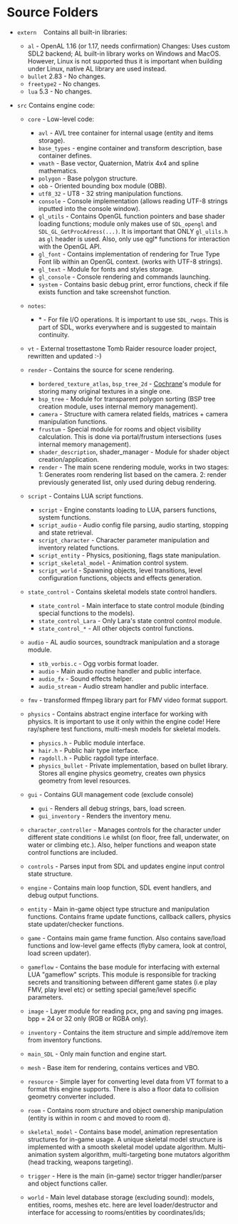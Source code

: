 # Source Folders

- `extern`
    Contains all built-in libraries:
    - `al` - OpenAL 1.16 (or 1.17, needs confirmation) Changes: Uses custom SDL2 backend; AL built-in library works on Windows and MacOS. However, Linux is not supported thus it is important when building under Linux, native AL library are used instead.
    - `bullet` 2.83 - No changes.
    - `freetype2` - No changes.
	- `lua` 5.3 - No changes.
 
- `src`
    Contains engine code:
    - `core` - Low-level code:
         - `avl` - AVL tree container for internal usage (entity and items storage).
         - `base_types` - engine container and transform description, base container defines.
         - `vmath` - Base vector, Quaternion, Matrix 4x4 and spline mathematics.
         - `polygon` - Base polygon structure.
         - `obb` - Oriented bounding box module (OBB).
         - `utf8_32` - UT8 - 32 string manipulation functions.
         - `console` - Console implementation (allows reading UTF-8 strings inputted into the console window).
         - `gl_utils` - Contains OpenGL function pointers and base shader loading functions; module only makes use of `SDL_opengl` and `SDL_GL_GetProcAdress(...)`. It is important that ONLY `gl_ulils.h` as `gl` header is used. Also, only use qgl\* functions for interaction with the OpenGL API.
         - `gl_font` - Contains implementation of rendering for True Type Font lib within an OpenGL context. (works with UTF-8 strings).
         - `gl_text` - Module for fonts and styles storage.
         - `gl_console` - Console rendering and commands launching.
         - `system` - Contains basic debug print, error functions, check if file exists function and take screenshot function.
    - `notes`:
         - \* - For file I/O operations. It is important to use `SDL_rwops`. This is part of SDL, works everywhere and is suggested to maintain continuity.

    - `vt` - External trosettastone Tomb Raider resource loader project, rewritten and updated :-)

    - `render` - Contains the source for scene rendering.
         - `bordered_texture_atlas`, `bsp_tree_2d` - [Cochrane](https://github.com/Cochrane)'s module for storing many original textures in a single one.
         - `bsp_tree` - Module for transparent polygon sorting (BSP tree creation module, uses internal memory management).
         - `camera` - Structure with camera related fields, matrices + camera manipulation functions.
         - `frustum` - Special module for rooms and object visibility calculation. This is done via portal/frustum intersections (uses internal memory management).
         - `shader_description`, shader_manager - Module for shader object creation/application.
         - `render` - The main scene rendering module, works in two stages: 1: Generates room rendering list based on the camera. 2: render previously generated list, only used during debug rendering.

    - `script` - Contains LUA script functions.
         - `script` - Engine constants loading to LUA, parsers functions, system functions.
         - `script_audio` - Audio config file parsing, audio starting,  stopping and state retrieval.
         - `script_character` - Character parameter manipulation and inventory related functions.
         - `script_entity` - Physics, positioning, flags state manipulation.
         - `script_skeletal_model` - Animation control system.
         - `script_world` - Spawning objects, level transitions, level configuration functions, objects and effects generation.

    - `state_control` - Contains skeletal models state control handlers.
         - `state_control` - Main interface to state control module (binding special functions to the models).
         - `state_control_Lara` - Only Lara's state control control module.
         - `state_control_*` - All other objects control functions.
    - `audio` - AL audio sources, soundtrack manipulation and a storage module.
         - `stb_vorbis.c` - Ogg vorbis format loader.
         - `audio` - Main audio routine handler and public interface.
         - `audio_fx` - Sound effects helper.
         - `audio_stream` - Audio stream handler and public interface.
		 
    - `fmv` - transformed ffmpeg library part for FMV video format support.

    - `physics` - Contains abstract engine interface for working with physics. It is important to use it only within the engine code! Here ray/sphere test functions, multi-mesh models for skeletal models.
         - `physics.h` - Public module interface.
         - `hair.h` - Public hair type interface.
         - `ragdoll.h` - Public ragdoll type interface.
         - `physics_bullet` - Private implementation, based on bullet library. Stores all engine physics geometry, creates own physics geometry from level resources.

    - `gui` - Contains GUI management code (exclude console)
         - `gui` - Renders all debug strings, bars, load screen.
         - `gui_inventory` - Renders the inventory menu.

    - `character_controller` - Manages controls for the character under different state conditions i.e whilst (on floor, free fall, underwater, on water or climbing etc.). Also, helper functions and weapon state control functions are included.
    - `controls` - Parses input from SDL and updates engine input control state structure.
    - `engine` - Contains main loop function, SDL event handlers, and debug output functions.
    - `entity` - Main in-game object type structure and manipulation functions. Contains frame update functions, callback callers, physics state updater/checker functions.
    - `game` - Contains main game frame function. Also contains save/load functions and low-level game effects (flyby camera, look at control, load screen updater).
    - `gameflow` - Contains the base module for interfacing with external LUA "gameflow" scripts. This module is responsible for tracking secrets and transitioning between different game states (i.e play FMV, play level etc) or setting special game/level specific parameters.
    - `image` - Layer module for reading pcx, png and saving png images. bpp = 24 or 32 only (RGB or RGBA only).
    - `inventory` - Contains the item structure and simple add/remove item from inventory functions.
    - `main_SDL` - Only main function and engine start.
    - `mesh` - Base item for rendering, contains vertices and VBO.
    - `resource` - Simple layer for converting level data from VT format to a format this engine supports. There is also a floor data to collision geometry converter included.
    - `room` - Contains room structure and object ownership manipulation (entity is within in room c and moved to room d).
    - `skeletal_model` - Contains base model, animation representation structures for in-game usage. A unique skeletal model structure is implemented with a smooth skeletal model update algorithm. Multi-animation system algorithm, multi-targeting bone mutators algorithm (head tracking, weapons targeting).
    - `trigger` - Here is the main (in-game) sector trigger handler/parser and object functions caller.
    - `world` - Main level database storage (excluding sound): models, entities, rooms, meshes etc. here are level loader/destructor and interface for accessing to rooms/entities by coordinates/ids;

